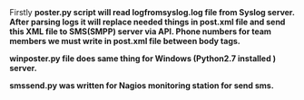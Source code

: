 <html>
<meta charset="utf-8">
Firstly <b>poster.py</> script will read <b>logfromsyslog.log</> file from Syslog server. After parsing logs it will replace needed things in <b>post.xml</> file and send this XML file to SMS(SMPP) server via API. Phone numbers for team members we must write in post.xml file between body tags.

<b>winposter.py</b> file does same thing for Windows (Python2.7 installed ) server. 

<b>smssend.py</b> was written for Nagios monitoring station for send sms.
</html>
